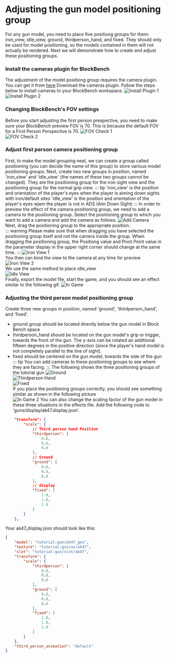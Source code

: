 # Adjusting the gun model positioning group
For any gun model, you need to place five positiong groups for them: iron_view, idle_view, ground, thirdperson_hand, and fixed. They should only be used for model positioning, so the models contained in them will not actually be rendered. Next we will demonstrate how to create and adjust these positioning groups.
### Install the cameras plugin for BlockBench
The adjustment of the model positiong group requires the camera plugin.
You can get it from [here](https://github.com/JannisX11/blockbench-plugins/blob/master/plugins/cameras.js) Download the cameras plugin. Follow the steps below to install cameras to your BlockBench workspace.
![Install Plugin 1](./blockbench_load_plugin_1.png)   
![Install Plugin 2](./blockbench_load_plugin_2.png)   
### Changing BlockBench's FOV settings
Before you start adjusting the first person prespective, you need to make sure your BlockBench preview FOV is 70. This is because the default FOV for a First Person Perspective is 70.
![FOV Check 1](./fov_check_1.png)   
![FOV Check 2](./fov_check_2.png)   
### Adjust first person camera positioning group
First, to make the model grouping neat, we can create a group called positioning (you can decide the name of this group) to store various model positioning groups.
Next, create two new groups in position, named 'iron_view' and 'idle_view' (the names of these two groups cannot be changed). They are the positioning group for the iron sight view and the positioning group for the normal grip view.
::: tip
'iron_view' is the position and orientation of the player's eyes when the player is aiming down sights with iron/default sites
'idle_view' is the position and orientation of the player's eyes wjem the player is not in ADS (Aim Down Sight)
:::
In order to preview the effect of the camera positioning group, we need to add a camera to the positioning group. Select the positioning group to which you want to add a camera and add the camera as follows.
![Add Camera](./add_camera.png)   
Next, drag the positioning group to the appropriate position.   
::: warning
Please make sure that when dragging you have selected the positioning group itself and not the camera inside the group. When dragging the positioning group, the Positiong value and Pivot Point value in the parameter display in the upper right corner should change at the same time.
:::
![Iron View 1](./iron_view_1.png)   
You then can bind the view to the camera at any time for preview  
![Iron View 2](./iron_view_2.png)   
We use the same method to place idle_view  
![Idle View](./idle_view.png)   
Finally, export the model file, start the game, and you should see an effect similar to the following gif. 
![In Game](./in_game.gif)   
### Adjusting the third person model positioning group
Create three new groups in position, named 'ground', 'thirdperson_hand', and 'fixed'.
- ground group should be located directly below the gun model in Block Bench space
- thirdperson_hand should be located on the gun model's grip or trigger, towards the front of the gun. The y-axis can be rotated an additional fifteen degrees in the positive direction (since the player's hand model is not completely parallel to the line of sight).
- fixed should be centered on the gun model, towards the side of the gun
::: tip
You can add cameras to these positioning groups to see where they are facing.
:::
The following shows the three positioning groups of the tutorial gun
![Ground](./ground.png)   
![Thirdperson Hand](./thirdperson_hand.png)   
![Fixed](./fixed.png)   
If you place the positioning groups correctly, you should see something similar as shown in the following picture   
![In Game 2](./in_game_2.png)
You can also change the scaling factor of the gun model in these three situations in the effects file.
Add the following code to 'guns/display/ak47.display.json'.
``` json
    "transform": {
        "scale": {
            // Third person hand Position
            "thirdperson": [
                0.6,
                0.6,
                0.6
            ],
            // Ground
            "ground": [
                0.6,
                0.6,
                0.6
            ],
            // display
            "fixed": [
                1.0,
                1.0,
                1.0
            ]
        }
    },
```
Your ak47_display.json should look like this:
``` json
{
    "model": "tutorial:gun/ak47_geo",
    "texture": "tutorial:gun/uv/ak47",
    "slot": "tutorial:gun/slot/ak47",
    "transform": {
        "scale": {
            "thirdperson": [
                0.6,
                0.6,
                0.6
            ],
            "ground": [
                0.6,
                0.6,
                0.6
            ],
            "fixed": [
                1.0,
                1.0,
                1.0
            ]
        }
    },
    "third_person_animation": "default"
}
``` 